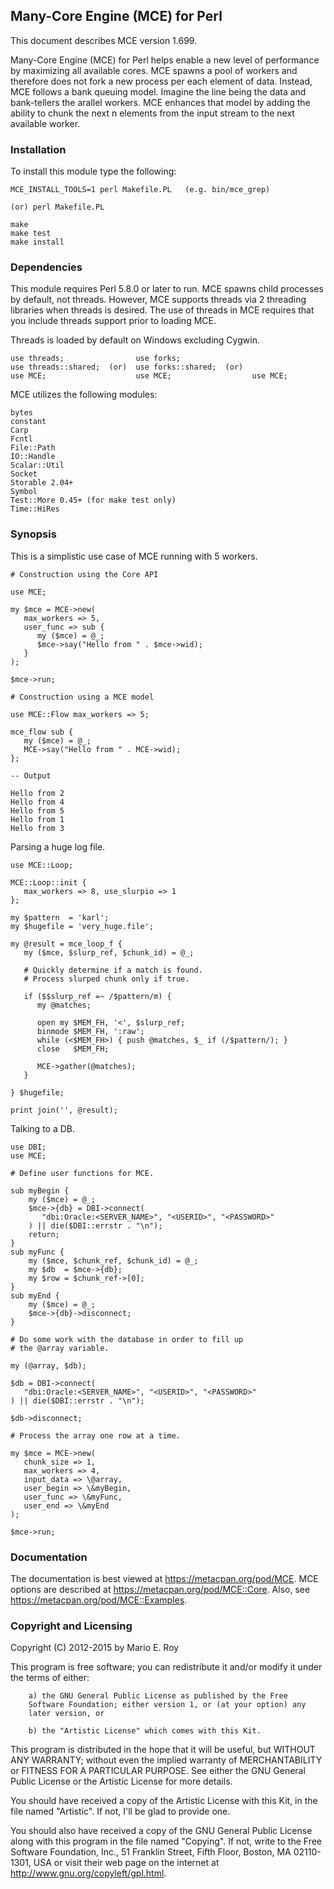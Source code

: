 ## Many-Core Engine (MCE) for Perl

This document describes MCE version 1.699.

Many-Core Engine (MCE) for Perl helps enable a new level of performance by
maximizing all available cores. MCE spawns a pool of workers and therefore
does not fork a new process per each element of data. Instead, MCE follows
a bank queuing model. Imagine the line being the data and bank-tellers the
arallel workers. MCE enhances that model by adding the ability to chunk
the next n elements from the input stream to the next available worker.

### Installation

To install this module type the following:

    MCE_INSTALL_TOOLS=1 perl Makefile.PL   (e.g. bin/mce_grep)

    (or) perl Makefile.PL

    make
    make test
    make install

### Dependencies

This module requires Perl 5.8.0 or later to run. MCE spawns child processes
by default, not threads. However, MCE supports threads via 2 threading
libraries when threads is desired. The use of threads in MCE requires that
you include threads support prior to loading MCE.

Threads is loaded by default on Windows excluding Cygwin.

    use threads;                use forks;
    use threads::shared;  (or)  use forks::shared;  (or)
    use MCE;                    use MCE;                  use MCE;

MCE utilizes the following modules:

    bytes
    constant
    Carp
    Fcntl
    File::Path
    IO::Handle
    Scalar::Util
    Socket
    Storable 2.04+
    Symbol
    Test::More 0.45+ (for make test only)
    Time::HiRes

### Synopsis

This is a simplistic use case of MCE running with 5 workers.

    # Construction using the Core API

    use MCE;

    my $mce = MCE->new(
       max_workers => 5,
       user_func => sub {
          my ($mce) = @_;
          $mce->say("Hello from " . $mce->wid);
       }
    );

    $mce->run;

    # Construction using a MCE model

    use MCE::Flow max_workers => 5;

    mce_flow sub {
       my ($mce) = @_;
       MCE->say("Hello from " . MCE->wid);
    };

    -- Output

    Hello from 2
    Hello from 4
    Hello from 5
    Hello from 1
    Hello from 3

Parsing a huge log file.

    use MCE::Loop;

    MCE::Loop::init {
       max_workers => 8, use_slurpio => 1
    };

    my $pattern  = 'karl';
    my $hugefile = 'very_huge.file';

    my @result = mce_loop_f {
       my ($mce, $slurp_ref, $chunk_id) = @_;

       # Quickly determine if a match is found.
       # Process slurped chunk only if true.

       if ($$slurp_ref =~ /$pattern/m) {
          my @matches;

          open my $MEM_FH, '<', $slurp_ref;
          binmode $MEM_FH, ':raw';
          while (<$MEM_FH>) { push @matches, $_ if (/$pattern/); }
          close   $MEM_FH;

          MCE->gather(@matches);
       }

    } $hugefile;

    print join('', @result);

Talking to a DB.

    use DBI;
    use MCE;

    # Define user functions for MCE.

    sub myBegin {
        my ($mce) = @_;
        $mce->{db} = DBI->connect(
           "dbi:Oracle:<SERVER_NAME>", "<USERID>", "<PASSWORD>"
        ) || die($DBI::errstr . "\n");
        return;
    }
    sub myFunc {
        my ($mce, $chunk_ref, $chunk_id) = @_;
        my $db  = $mce->{db};
        my $row = $chunk_ref->[0];
    }
    sub myEnd {
        my ($mce) = @_;
        $mce->{db}->disconnect;
    }

    # Do some work with the database in order to fill up
    # the @array variable.

    my (@array, $db);

    $db = DBI->connect(
       "dbi:Oracle:<SERVER_NAME>", "<USERID>", "<PASSWORD>"
    ) || die($DBI::errstr . "\n");

    $db->disconnect;

    # Process the array one row at a time.

    my $mce = MCE->new(
       chunk_size => 1,
       max_workers => 4,
       input_data => \@array,
       user_begin => \&myBegin,
       user_func => \&myFunc,
       user_end => \&myEnd
    );

    $mce->run;

### Documentation

The documentation is best viewed at https://metacpan.org/pod/MCE.
MCE options are described at https://metacpan.org/pod/MCE::Core.
Also, see https://metacpan.org/pod/MCE::Examples.

### Copyright and Licensing

Copyright (C) 2012-2015 by Mario E. Roy <marioeroy AT gmail DOT com>

This program is free software; you can redistribute it and/or modify
it under the terms of either:

        a) the GNU General Public License as published by the Free
        Software Foundation; either version 1, or (at your option) any
        later version, or

        b) the "Artistic License" which comes with this Kit.

This program is distributed in the hope that it will be useful,
but WITHOUT ANY WARRANTY; without even the implied warranty of
MERCHANTABILITY or FITNESS FOR A PARTICULAR PURPOSE.  See either
the GNU General Public License or the Artistic License for more details.

You should have received a copy of the Artistic License with this
Kit, in the file named "Artistic".  If not, I'll be glad to provide one.

You should also have received a copy of the GNU General Public License
along with this program in the file named "Copying". If not, write to the
Free Software Foundation, Inc., 51 Franklin Street, Fifth Floor,
Boston, MA 02110-1301, USA or visit their web page on the internet at
http://www.gnu.org/copyleft/gpl.html.

